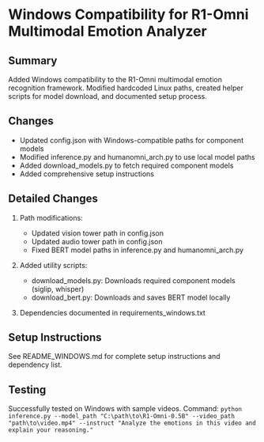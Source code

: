 # Windows Compatibility for R1-Omni Multimodal Emotion Analyzer

## Summary
Added Windows compatibility to the R1-Omni multimodal emotion recognition framework. Modified hardcoded Linux paths, created helper scripts for model download, and documented setup process.

## Changes
- Updated config.json with Windows-compatible paths for component models
- Modified inference.py and humanomni_arch.py to use local model paths
- Added download_models.py to fetch required component models
- Added comprehensive setup instructions

## Detailed Changes
1. Path modifications:
   - Updated vision tower path in config.json
   - Updated audio tower path in config.json
   - Fixed BERT model paths in inference.py and humanomni_arch.py

2. Added utility scripts:
   - download_models.py: Downloads required component models (siglip, whisper)
   - download_bert.py: Downloads and saves BERT model locally

3. Dependencies documented in requirements_windows.txt

## Setup Instructions
See README_WINDOWS.md for complete setup instructions and dependency list.

## Testing
Successfully tested on Windows with sample videos.
Command: `python inference.py --model_path "C:\path\to\R1-Omni-0.5B" --video_path "path\to\video.mp4" --instruct "Analyze the emotions in this video and explain your reasoning."`
